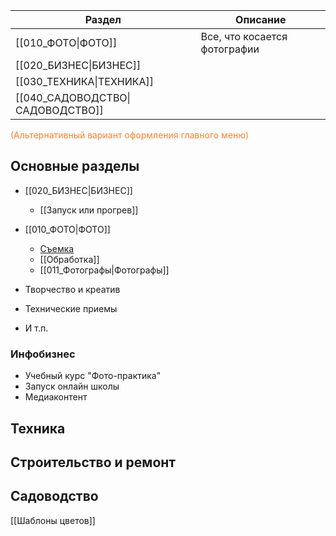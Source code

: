 
| Раздел                                      | Описание                     |
| ------------------------------------------- | ---------------------------- |
| [[010_ФОТО\|ФОТО]]               | Все, что косается фотографии | 
| [[020_БИЗНЕС\|БИЗНЕС]]           |                              | 
| [[030_ТЕХНИКА\|ТЕХНИКА]]         |                              | 
| [[040_САДОВОДСТВО\|САДОВОДСТВО]] |                              |    


<span style='color:#fa8231'>(Альтернативный вариант оформления главного меню)</span>
## Основные разделы
- [[020_БИЗНЕС|БИЗНЕС]]
	- [[Запуск или прогрев]]



- [[010_ФОТО|ФОТО]]
	- [Съемка](../Съемка.md)
	- [[Обработка]]
	- [[011_Фотографы|Фотографы]]
- Творчество и креатив
- Технические приемы
- И т.п.


### Инфобизнес
- Учебный курс "Фото-практика"
- Запуск онлайн школы
- Медиаконтент


## Техника


## Строительство и ремонт


## Садоводство

[[Шаблоны цветов]]

